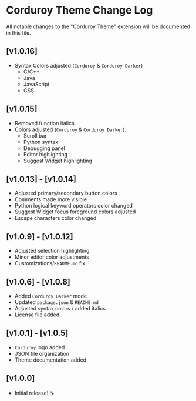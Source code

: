 # Corduroy Theme Change Log

All notable changes to the "Corduroy Theme" extension will be documented in this file.

## [v1.0.16]
- Syntax Colors adjusted (`Corduroy` & `Corduroy Darker`)
    - C/C++
    - Java
    - JavaScript
    - CSS

## [v1.0.15]
- Removed function italics
- Colors adjusted (`Corduroy` & `Corduroy Darker`):
    - Scroll bar
    - Python syntax
    - Debugging panel
    - Editor highlighting
    - Suggest Widget highlighting

## [v1.0.13] - [v1.0.14]
- Adjusted primary/secondary button colors
- Comments made more visible
- Python logical keyword operators color changed
- Suggest Widget focus foreground colors adjusted
- Escape characters color changed

## [v1.0.9] - [v1.0.12]
- Adjusted selection highlighting
- Minor editor color adjustments
- Customizations/`README.md` fix

## [v1.0.6] - [v1.0.8]

- Added `Corduroy Darker` mode
- Updated `package.json` & `README.md`
- Adjusted syntax colors / added italics
- License file added

## [v1.0.1] - [v1.0.5]

- `Corduroy` logo added
- JSON file organization
- Theme documentation added

## [v1.0.0]

- Initial release! ☕️
